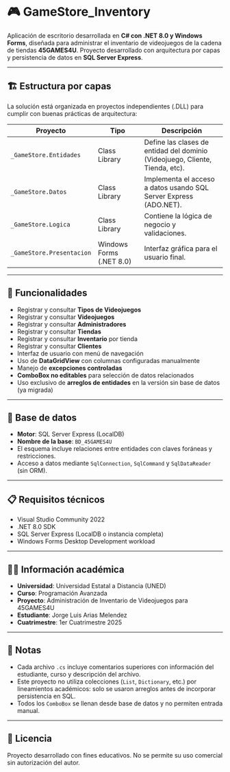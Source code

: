 # 🎮 GameStore_Inventory

Aplicación de escritorio desarrollada en **C# con .NET 8.0 y Windows Forms**, diseñada para administrar el inventario de videojuegos de la cadena de tiendas **45GAMES4U**. Proyecto desarrollado con arquitectura por capas y persistencia de datos en **SQL Server Express**.

---

## 🏗️ Estructura por capas

La solución está organizada en proyectos independientes (.DLL) para cumplir con buenas prácticas de arquitectura:

| Proyecto                  | Tipo                      | Descripción |
|---------------------------|---------------------------|-------------|
| `_GameStore.Entidades`    | Class Library             | Define las clases de entidad del dominio (Videojuego, Cliente, Tienda, etc). |
| `_GameStore.Datos`        | Class Library             | Implementa el acceso a datos usando SQL Server Express (ADO.NET). |
| `_GameStore.Logica`       | Class Library             | Contiene la lógica de negocio y validaciones. |
| `_GameStore.Presentacion` | Windows Forms (.NET 8.0)  | Interfaz gráfica para el usuario final. |

---

## 🧠 Funcionalidades

- Registrar y consultar **Tipos de Videojuegos**
- Registrar y consultar **Videojuegos**
- Registrar y consultar **Administradores**
- Registrar y consultar **Tiendas**
- Registrar y consultar **Inventario** por tienda
- Registrar y consultar **Clientes**
- Interfaz de usuario con menú de navegación
- Uso de **DataGridView** con columnas configuradas manualmente
- Manejo de **excepciones controladas**
- **ComboBox no editables** para selección de datos relacionados
- Uso exclusivo de **arreglos de entidades** en la versión sin base de datos (ya migrada)

---

## 💾 Base de datos

- **Motor**: SQL Server Express (LocalDB)
- **Nombre de la base**: `BD_45GAMES4U`
- El esquema incluye relaciones entre entidades con claves foráneas y restricciones.
- Acceso a datos mediante `SqlConnection`, `SqlCommand` y `SqlDataReader` (sin ORM).

---

## 📋 Requisitos técnicos

- Visual Studio Community 2022
- .NET 8.0 SDK
- SQL Server Express (LocalDB o instancia completa)
- Windows Forms Desktop Development workload

---

## 👨‍🎓 Información académica

- **Universidad**: Universidad Estatal a Distancia (UNED)
- **Curso**: Programación Avanzada
- **Proyecto**: Administración de Inventario de Videojuegos para 45GAMES4U
- **Estudiante**: Jorge Luis Arias Melendez
- **Cuatrimestre**: 1er Cuatrimestre 2025

---

## 📌 Notas

- Cada archivo `.cs` incluye comentarios superiores con información del estudiante, curso y descripción del archivo.
- Este proyecto no utiliza colecciones (`List`, `Dictionary`, etc.) por lineamientos académicos: solo se usaron arreglos antes de incorporar persistencia en SQL.
- Todos los `ComboBox` se llenan desde base de datos y no permiten entrada manual.

---

## 🔐 Licencia

Proyecto desarrollado con fines educativos. No se permite su uso comercial sin autorización del autor.
